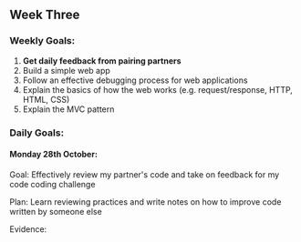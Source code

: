 ## Week Three

### Weekly Goals:
1. <b>Get daily feedback from pairing partners</b>
2. Build a simple web app
3. Follow an effective debugging process for web applications
4. Explain the basics of how the web works (e.g. request/response, HTTP, HTML, CSS)
5. Explain the MVC pattern

### Daily Goals:
#### Monday 28th October:
Goal: Effectively review my partner's code and take on feedback for my code coding challenge

Plan: Learn reviewing practices and write notes on how to improve code written by someone else

Evidence: 
